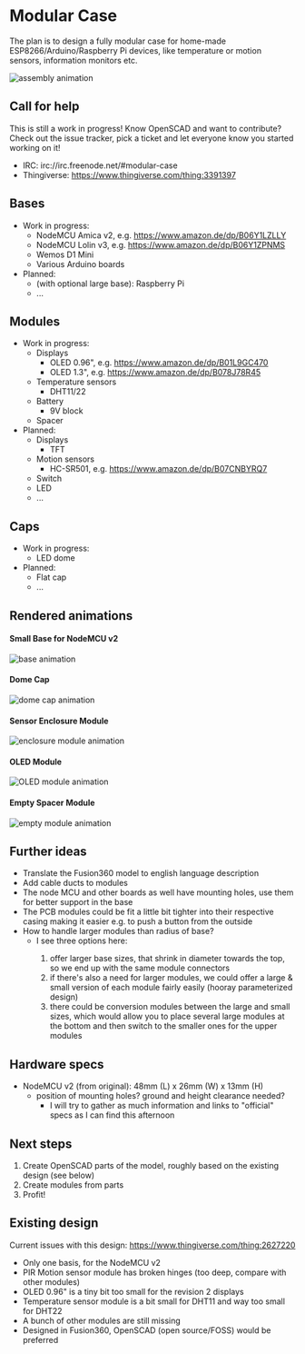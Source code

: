 # Modular Case

The plan is to design a fully modular case for home-made ESP8266/Arduino/Raspberry Pi devices, like temperature or motion sensors, information monitors etc.

![assembly animation](https://muesli.github.io/modular-case/assembly.gif)

## Call for help
This is still a work in progress! Know OpenSCAD and want to contribute? Check out the issue tracker, pick a ticket and let everyone know you started working on it!

- IRC: irc://irc.freenode.net/#modular-case
- Thingiverse: https://www.thingiverse.com/thing:3391397

## Bases
- Work in progress:
    - NodeMCU Amica v2, e.g. https://www.amazon.de/dp/B06Y1LZLLY
    - NodeMCU Lolin v3, e.g. https://www.amazon.de/dp/B06Y1ZPNMS
    - Wemos D1 Mini
    - Various Arduino boards
- Planned:
    - (with optional large base): Raspberry Pi
    - ...

## Modules
- Work in progress:
    - Displays
        - OLED 0.96", e.g. https://www.amazon.de/dp/B01L9GC470
        - OLED 1.3", e.g. https://www.amazon.de/dp/B078J78R45
    - Temperature sensors
        - DHT11/22
    - Battery
        - 9V block
    - Spacer
- Planned:
    - Displays
        - TFT
    - Motion sensors
        - HC-SR501, e.g. https://www.amazon.de/dp/B07CNBYRQ7
    - Switch
    - LED
    - ...

## Caps
- Work in progress:
    - LED dome
- Planned:
    - Flat cap
    - ...

## Rendered animations

#### Small Base for NodeMCU v2
![base animation](https://muesli.github.io/modular-case/base.gif)

#### Dome Cap
![dome cap animation](https://muesli.github.io/modular-case/cap_dome.gif)

#### Sensor Enclosure Module
![enclosure module animation](https://muesli.github.io/modular-case/module_enclosure.gif)

#### OLED Module
![OLED module animation](https://muesli.github.io/modular-case/module_oled.gif)

#### Empty Spacer Module
![empty module animation](https://muesli.github.io/modular-case/module_empty.gif)

## Further ideas
- Translate the Fusion360 model to english language description
- Add cable ducts to modules
- The node MCU and other boards as well have mounting holes, use them for better support in the base
- The PCB modules could be fit a little bit tighter into their respective casing making it easier e.g. to push a button from the outside
- How to handle larger modules than radius of base?
    - <fribbledom> I see three options here:
        1. offer larger base sizes, that shrink in diameter towards the top, so we end up with the same module connectors
        2. if there's also a need for larger modules, we could offer a large  & small version of each module fairly easily (hooray parameterized  design)
        3. there could be conversion modules between the large and small sizes, which would  allow you to place several large modules at the bottom and then switch to the smaller ones for the upper modules

## Hardware specs
- NodeMCU v2 (from original): 48mm (L) x 26mm (W) x 13mm (H)
  - position of mounting holes? ground and height clearance needed?
    - <fribbledom> I will try to gather as much information and links to "official" specs as I can find this afternoon

## Next steps
1. Create OpenSCAD parts of the model, roughly based on the existing design (see below)
2. Create modules from parts
3. Profit!

## Existing design

Current issues with this design: https://www.thingiverse.com/thing:2627220

- Only one basis, for the NodeMCU v2
- PIR Motion sensor module has broken hinges (too deep, compare with other modules)
- OLED 0.96" is a tiny bit too small for the revision 2 displays
- Temperature sensor module is a bit small for DHT11 and way too small for DHT22
- A bunch of other modules are still missing
- Designed in Fusion360, OpenSCAD (open source/FOSS) would be preferred
